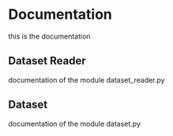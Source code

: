 # Documentation

this is the documentation

## Dataset Reader

documentation of the module dataset_reader.py

## Dataset

documentation of the module dataset.py

